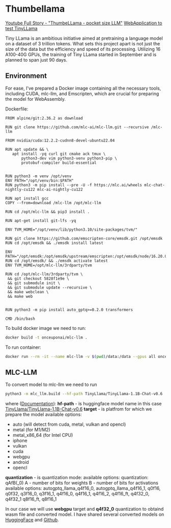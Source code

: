 # Thumbellama

[Youtube Full Story - "ThumbeLLama - pocket size LLM"](https://youtu.be/Cex6d4ZnmhY)
[WebApplication to test TinyLLama](https://stories.onceuponai.dev/stories-thumbellama/)

Tiny LLama is an ambitious initiative aimed at pretraining a language model on 
a dataset of 3 trillion tokens. What sets this project apart is not just 
the size of the data but the efficiency and speed of its processing. 
Utilizing 16 A100-40G GPUs, the training of Tiny LLama started in 
September and is planned to span just 90 days.

## Environment

For ease, I've prepared a Docker image containing all the necessary tools, including CUDA, mlc-llm, 
and Emscripten, which are crucial for preparing the model for WebAssembly.

Dockerfile:
 ```
 FROM alpine/git:2.36.2 as download

RUN git clone https://github.com/mlc-ai/mlc-llm.git --recursive /mlc-llm

FROM nvidia/cuda:12.2.2-cudnn8-devel-ubuntu22.04

RUN apt update && \
    apt install -yq curl git cmake ack tmux \
        python3-dev vim python3-venv python3-pip \
        protobuf-compiler build-essential


RUN python3 -m venv /opt/venv
ENV PATH="/opt/venv/bin:$PATH"
RUN python3 -m pip install --pre -U -f https://mlc.ai/wheels mlc-chat-nightly-cu122 mlc-ai-nightly-cu122

RUN apt install gcc
COPY --from=download /mlc-llm /opt/mlc-llm

RUN cd /opt/mlc-llm && pip3 install .

RUN apt-get install git-lfs -yq

ENV TVM_HOME="/opt/venv/lib/python3.10/site-packages/tvm/"

RUN git clone https://github.com/emscripten-core/emsdk.git /opt/emsdk
RUN cd /opt/emsdk && ./emsdk install latest

ENV PATH="/opt/emsdk:/opt/emsdk/upstream/emscripten:/opt/emsdk/node/16.20.0_64bit/bin:/opt/venv/bin:$PATH"
RUN cd /opt/emsdk/ && ./emsdk activate latest
ENV TVM_HOME=/opt/mlc-llm/3rdparty/tvm

RUN cd /opt/mlc-llm/3rdparty/tvm \
  && git checkout 5828f1e9e \
  && git submodule init \
  && git submodule update --recursive \
  && make webclean \
  && make web


RUN python3 -m pip install auto_gptq>=0.2.0 transformers

CMD /bin/bash
 ```

To build docker image we need to run:
```bash
docker build -t onceuponai/mlc-llm .
```

To run container:
```bash
docker run --rm -it --name mlc-llm -v $(pwd)/data:/data --gpus all onceuponai/mlc-llm
```

## MLC-LLM

To convert model to mlc-llm we need to run

```bash
python3 -m mlc_llm.build --hf-path TinyLlama/TinyLlama-1.1B-Chat-v0.6  --target webgpu --quantization q4f32_0 --use-safetensors
```

where ([Documentation](https://llm.mlc.ai/docs/compilation/compile_models.html)):
**hf-path** - is huggingface model name in this case [TinyLlama/TinyLlama-1.1B-Chat-v0.6](https://huggingface.co/TinyLlama/TinyLlama-1.1B-Chat-v0.6)
**target** - is platfrom for which we prepare the model
available options:
  * auto (will detect from cuda, metal, vulkan and opencl)
  * metal (for M1/M2)
  * metal_x86_64 (for Intel CPU)
  * iphone
  * vulkan 
  * cuda
  * webgpu
  * android
  * opencl

**quantization** - is quantization mode:
available options:
quantization: qAfB(_0)
	A - number of bits for weights
	B - number of bits for activations
available options:
	autogptq_llama_q4f16_0,	autogptq_llama_q4f16_1,
	q0f16, q0f32, 
	q3f16_0, q3f16_1, 
	q4f16_0, q4f16_1, q4f16_2, q4f16_ft, q4f32_0, q4f32_1
	q8f16_ft, q8f16_1

In our case we will use **webgpu** target and **q4f32_0** quantization to obtaind wasm file and converted model.
I have shared several converted models on [HuggingFace](https://huggingface.co/onceuponai-dev) and 
[Github](https://github.com/onceuponai-dev/stories-thumbellama/tree/main/public/binary-mlc-llm-libs).

